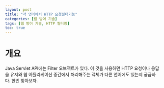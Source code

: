 ```yaml
---
layout: post
title: "각 언어에서 HTTP 요청필터기능"
categories: [웹 방어 기술]
tags: [웹 방어 기술, HTTP 필터링]
toc: true
---
```


# 개요
Java Servlet API에는 Filter 오브젝트가 있다. 이 것을 사용하면 HTTP 요청이나 응답을 유저와 웹 어플리케이션 중간에서 처리해주는 객체가 다른 언어에도 있는지 궁금하다. 한번 찾아보자. 

